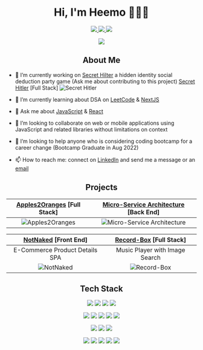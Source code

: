 <h1 align='center' paddingBottom='10px'> Hi, I'm Heemo 👨🏽‍💻 </h1>

<p align='center'>
  <a href="https://www.linkedin.com/in/heemo-yang/">
    <img src="https://img.shields.io/badge/linkedin-%230077B5.svg?&style=for-the-badge&logo=linkedin&logoColor=white" />
  </a>
  <a href="mailto:heemo521@gmail.com">
    <img src="https://img.shields.io/badge/Gmail-D14836?style=for-the-badge&logo=gmail&logoColor=white" />
  </a>
  <img src="https://komarev.com/ghpvc/?username=heemo521&style=for-the-badge" />
</p> 
<p align=center>
<img src=https://github-readme-stats.vercel.app/api?username=heemo521&theme=gotham&show_icons=true />

<h2 align='center' paddingBottom='10px'> About Me </h2>

- 🔭 I’m currently working on [Secret Hilter](https://github.com/heemo521/secret_hitler/) a hidden identity social deduction party game (Ask me about contributing to this project)
[Secret Hitler](https://github.com/heemo521/secret_hitler/) [Full Stack]
![Secret Hitler](/assets/secret_hitler.png)

- 🌱 I’m currently learning about DSA on [LeetCode](https://leetcode.com/) & [NextJS](https://nextjs.org/)

- 💬 Ask me about [JavaScript](https://developer.mozilla.org/en-US/docs/Web/JavaScript) & [React](https://reactjs.org/)

- 👯 I’m looking to collaborate on web or mobile applications using JavaScript and related libraries without limitations on context

- 🤔 I’m looking to help anyone who is considering coding bootcamp for a career change (Bootcamp Graduate in Aug 2022)

- 📫 How to reach me: connect on [LinkedIn](https://www.linkedin.com/in/heemo-yang/) and send me a message or an [email](mailto:heemo521@gmail.com) 


<h2 align='center' paddingBottom='10px'> Projects </h2>

[Apples2Oranges](https://github.com/ph-castle/apples2oranges) [Full Stack] | [Micro-Service Architecture](https://github.com/Dexter-Laboratory/atelierBackend) [Back End]
  :-------------------------:|:-------------------------:
![Apples2Oranges](https://i.imgur.com/zKfnLUM.gif) |  ![Micro-Service Architecture](/assets/photos/atelier_backend.png)

[NotNaked](https://github.com/teamduckhunt/NotNaked) [Front End] | [Record-Box](https://github.com/heemo521/record-box) [Full Stack]
  :-----------------------:|:-------------------------:
  E-Commerce Product Details SPA |  Music Player with Image Search 
![NotNaked](/assets/photos/not_naked.png ) |  ![Record-Box](/assets/secret_hitler.png)

<h2 align='center' paddingBottom='10px'> Tech Stack </h2>


<p align='center'>
  <img src="https://img.shields.io/badge/javascript-%23323330.svg?style=for-the-badge&logo=javascript&logoColor=%23F7DF1E" />
  <img src="https://img.shields.io/badge/react-%2320232a.svg?style=for-the-badge&logo=react&logoColor=%2361DAFB" />
  <img src="https://img.shields.io/badge/html5-%23E34F26.svg?style=for-the-badge&logo=html5&logoColor=white" />
  <img src="https://img.shields.io/badge/css3-%231572B6.svg?style=for-the-badge&logo=css3&logoColor=white" />
</p>


<p align='center'>
  <img src="https://img.shields.io/badge/node.js-6DA55F?style=for-the-badge&logo=node.js&logoColor=white" />
  <img src="https://img.shields.io/badge/express.js-%23404d59.svg?style=for-the-badge&logo=express&logoColor=%2361DAFB" />
  <img src="https://img.shields.io/badge/postgres-%23316192.svg?style=for-the-badge&logo=postgresql&logoColor=white" />
  <img src="https://img.shields.io/badge/MongoDB-%234ea94b.svg?style=for-the-badge&logo=mongodb&logoColor=white" />
  <img src="https://img.shields.io/badge/mysql-%2300f.svg?style=for-the-badge&logo=mysql&logoColor=white" />
</p>


<p align='center'>
  <img src="https://img.shields.io/badge/-jest-%23C21325?style=for-the-badge&logo=jest&logoColor=white" />
  <img src="https://img.shields.io/badge/-mocha-%238D6748?style=for-the-badge&logo=mocha&logoColor=white" />
  <img src="https://img.shields.io/badge/AWS-%23FF9900.svg?style=for-the-badge&logo=amazon-aws&logoColor=white" />
</p>

<p align='center'>
  <img src="https://img.shields.io/badge/VIM-%2311AB00.svg?style=for-the-badge&logo=vim&logoColor=white" />
  <img src="https://img.shields.io/badge/git-%23F05033.svg?style=for-the-badge&logo=git&logoColor=white" />
  <img src="https://img.shields.io/badge/NPM-%23000000.svg?style=for-the-badge&logo=npm&logoColor=white" />
  <img src="https://img.shields.io/badge/webpack-%238DD6F9.svg?style=for-the-badge&logo=webpack&logoColor=black" />
  <img src="https://img.shields.io/badge/Babel-F9DC3e?style=for-the-badge&logo=babel&logoColor=black" />
</p>


